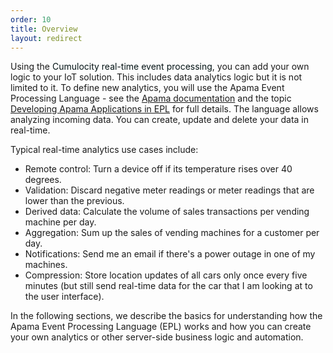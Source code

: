```yaml
---
order: 10
title: Overview
layout: redirect
---
```



Using the <span style="color: rgb(3,19,21);">Cumulocity real-time event processing</span>, you can add your own logic to your IoT solution. This includes data analytics logic but it is not limited to it. To define new analytics, you will use the Apama Event Processing Language - see the [Apama documentation](http://www.apamacommunity.com/documents/10.1.0.3/apama_10.1.0.3_webhelp/apama-webhelp/) and the topic [Developing Apama Applications in EPL](http://www.apamacommunity.com/documents/10.1.0.3/apama_10.1.0.3_webhelp/apama-webhelp/#page/apama-webhelp%252Fco-DevApaAppInEpl_how_this_book_is_organized.html%2523) for full details. The language allows analyzing incoming data. You can create, update and delete your data in real-time.

Typical real-time analytics use cases include:

*   Remote control: Turn a device off if its temperature rises over 40 degrees.
*   Validation: Discard negative meter readings or meter readings that are lower than the previous.
*   Derived data: Calculate the volume of sales transactions per vending machine per day.
*   Aggregation: Sum up the sales of vending machines for a customer per day.
*   Notifications: Send me an email if there's a power outage in one of my machines.
*   Compression: Store location updates of all cars only once every five minutes (but still send real-time data for the car that I am looking at to the user interface).

In the following sections, we describe the basics for understanding how the Apama Event Processing Language (EPL) works and how you can create your own analytics or other server-side business logic and automation.